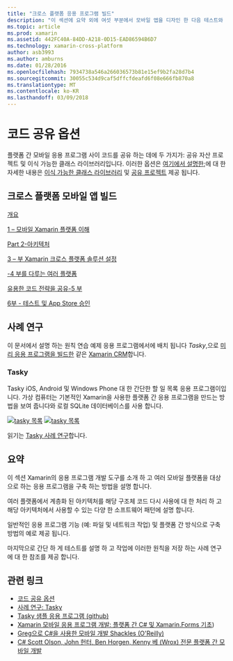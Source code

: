 ```yaml
---
title: "크로스 플랫폼 응용 프로그램 빌드"
description: "이 섹션에 요약 외에 여섯 부분에서 모바일 앱을 디자인 한 다음 테스트와 다양 한 응용 프로그램 저장소에 배포 하려면 Xamarin 작동 방식 이해 – Xamarin 개발 플랫폼을 사용 하 여 응용 프로그램을 빌드할 방법을 설명 합니다."
ms.topic: article
ms.prod: xamarin
ms.assetid: 442FC40A-84DD-A218-0D15-EAD86594B6D7
ms.technology: xamarin-cross-platform
author: asb3993
ms.author: amburns
ms.date: 01/28/2016
ms.openlocfilehash: 7934738a546a266036573b81e15ef9b2fa28d7b4
ms.sourcegitcommit: 30055c534d9caf5dffcfdeafd6f08e666fb870a8
ms.translationtype: MT
ms.contentlocale: ko-KR
ms.lasthandoff: 03/09/2018
---
```

# <a name="sharing-code-options"></a>코드 공유 옵션

플랫폼 간 모바일 응용 프로그램 사이 코드를 공유 하는 데에 두 가지가: 공유 자산 프로젝트 및 이식 가능한 클래스 라이브러리입니다. 이러한 옵션은 [여기에서 설명한](~/cross-platform/app-fundamentals/code-sharing.md);에 대 한 자세한 내용은 [이식 가능한 클래스 라이브러리](~/cross-platform/app-fundamentals/pcl.md) 및 [공유 프로젝트](~/cross-platform/app-fundamentals/shared-projects.md) 제공 됩니다.

<a name="Sections" />

## <a name="building-cross-platform-mobile-apps"></a>크로스 플랫폼 모바일 앱 빌드

 [개요](~/cross-platform/app-fundamentals/building-cross-platform-applications/part-0-overview.md)

 [1 – 모바일 Xamarin 플랫폼 이해](~/cross-platform/app-fundamentals/building-cross-platform-applications/part-1-understanding-the-xamarin-mobile-platform.md)

 [Part 2-아키텍처](~/cross-platform/app-fundamentals/building-cross-platform-applications/part-2-architecture.md)

 [3 – 부 Xamarin 크로스 플랫폼 솔루션 설정](~/cross-platform/app-fundamentals/building-cross-platform-applications/part-3-setting-up-a-xamarin-cross-platform-solution.md)

 [-4 부를 다루는 여러 플랫폼](~/cross-platform/app-fundamentals/building-cross-platform-applications/part-4-platform-divergence-abstraction-divergent-implementation.md)

 [유용한 코드 전략을 공유-5 부](~/cross-platform/app-fundamentals/building-cross-platform-applications/part-5-practical-code-sharing-strategies.md)

 [6부 - 테스트 및 App Store 승인](~/cross-platform/app-fundamentals/building-cross-platform-applications/part-6-testing-and-app-store-approvals.md)

 <a name="Cross-Platform_Mobile_Application_Case_Studies" />


## <a name="case-studies"></a>사례 연구

이 문서에서 설명 하는 원칙 연습 예제 응용 프로그램에서에 배치 됩니다 *Tasky*,으로 [미리 응용 프로그램을 빌드한](https://xamarin.com/prebuilt) 같은 [Xamarin CRM](https://xamarin.com/prebuilt/#xamarincrm)합니다.

 <a name="Tasky" />


### <a name="tasky"></a>Tasky

Tasky iOS, Android 및 Windows Phone 대 한 간단한 할 일 목록 응용 프로그램이입니다.
가상 컴퓨터는 기본적인 Xamarin을 사용한 플랫폼 간 응용 프로그램을 만드는 방법을 보여 줍니다와 로컬 SQLite 데이터베이스를 사용 합니다.

 [![tasky 목록](images/iphone-list-sml.png)](images/iphone-list.png#lightbox) [ ![tasky 목록](images/iphone-list-sml.png)](images/iphone-list.png#lightbox)

읽기는 [Tasky 사례 연구](~/cross-platform/app-fundamentals/building-cross-platform-applications/case-study-tasky.md)합니다.


## <a name="summary"></a>요약

이 섹션 Xamarin의 응용 프로그램 개발 도구를 소개 하 고 여러 모바일 플랫폼을 대상으로 하는 응용 프로그램을 구축 하는 방법을 설명 합니다.

여러 플랫폼에서 계층화 된 아키텍처를 해당 구조체 코드 다시 사용에 대 한 처리 하 고 해당 아키텍처에서 사용할 수 있는 다양 한 소프트웨어 패턴에 설명 합니다.

일반적인 응용 프로그램 기능 (예: 파일 및 네트워크 작업) 및 플랫폼 간 방식으로 구축 방법의 예로 제공 됩니다.

마지막으로 간단 하 게 테스트를 설명 하 고 작업에 이러한 원칙을 저장 하는 사례 연구에 대 한 참조를 제공 합니다.



## <a name="related-links"></a>관련 링크

- [코드 공유 옵션](~/cross-platform/app-fundamentals/code-sharing.md)
- [사례 연구: Tasky](~/cross-platform/app-fundamentals/building-cross-platform-applications/case-study-tasky.md)
- [Tasky 샘플 응용 프로그램 (github)](https://developer.xamarin.com/samples/mobile/TaskyPortable/)
- [Xamarin 모바일 응용 프로그램 개발: 플랫폼 간 C# 및 Xamarin.Forms 기초](http://www.amazon.com/Xamarin-Mobile-Application-Development-Cross-Platform/dp/1484202155/))
- [Greg으로 C#을 사용한 모바일 개발 Shackles (O'Reilly)](http://shop.oreilly.com/product/0636920024002.do)
- [C# Scott Olson, John 헌터, Ben Horgen, Kenny 베 (Wrox) 전문 플랫폼 간 모바일 개발](http://www.wiley.com/WileyCDA/WileyTitle/productCd-1118157702.html)
